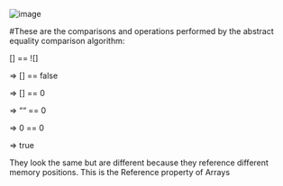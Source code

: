 ![image](https://user-images.githubusercontent.com/41208480/93734712-6a04d300-fba8-11ea-9e94-93f36b041832.png)

#These are the comparisons and operations performed by the abstract equality comparison algorithm:

[] == ![]

=> [] == false

=> [] == 0

=> ““ == 0

=> 0 == 0

=> true

They look the same but are different because they reference different memory positions. 
This is the Reference property of Arrays

